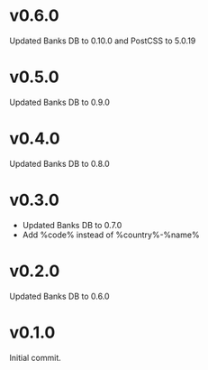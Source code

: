 # v0.6.0
Updated Banks DB to 0.10.0 and PostCSS to 5.0.19

# v0.5.0
Updated Banks DB to 0.9.0

# v0.4.0
Updated Banks DB to 0.8.0

# v0.3.0
* Updated Banks DB to 0.7.0
* Add %code% instead of %country%-%name%

# v0.2.0
Updated Banks DB to 0.6.0

# v0.1.0
Initial commit.
